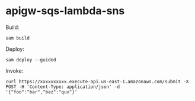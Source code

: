 # apigw-sqs-lambda-sns

Build:

`sam build`

Deploy:

`sam deploy --guided`

Invoke:

`curl https://xxxxxxxxxx.execute-api.us-east-1.amazonaws.com/submit -X POST -H 'Content-Type: application/json' -d '{"foo":"bar","baz":"qux"}'`
